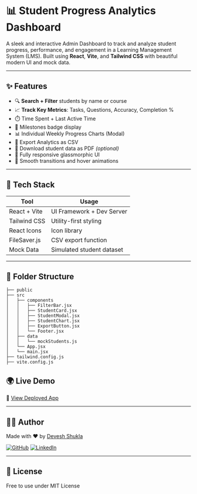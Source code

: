 # 📊 Student Progress Analytics Dashboard

A sleek and interactive Admin Dashboard to track and analyze student progress, performance, and engagement in a Learning Management System (LMS). Built using **React**, **Vite**, and **Tailwind CSS** with beautiful modern UI and mock data.

---

## ✨ Features

- 🔍 **Search + Filter** students by name or course
- 📈 **Track Key Metrics**: Tasks, Questions, Accuracy, Completion %
- ⏱️ Time Spent + Last Active Time
- 🥇 Milestones badge display
- 📊 Individual Weekly Progress Charts (Modal)
- 💾 Export Analytics as CSV
- 📄 Download student data as PDF *(optional)*
- 💅 Fully responsive glassmorphic UI
- 🧊 Smooth transitions and hover animations

---


## 🚀 Tech Stack

| Tool         | Usage                |
|--------------|----------------------|
| React + Vite | UI Framework + Dev Server |
| Tailwind CSS | Utility-first styling |
| React Icons  | Icon library         |
| FileSaver.js | CSV export function  |
| Mock Data    | Simulated student dataset |

---

## 📂 Folder Structure

```
├── public
├── src
│   ├── components
│   │   ├── FilterBar.jsx
│   │   ├── StudentCard.jsx
│   │   ├── StudentModal.jsx
│   │   ├── StudentChart.jsx
│   │   ├── ExportButton.jsx
│   │   └── Footer.jsx
│   ├── data
│   │   └── mockStudents.js
│   └── App.jsx
│   └── main.jsx
├── tailwind.config.js
├── vite.config.js
```

## 🌍 Live Demo

🔗 [View Deployed App](https://your-deployment-link.vercel.app)

---


## 🙋‍♂️ Author

Made with ❤️ by [Devesh Shukla](https://github.com/deveshs814)

[![GitHub](https://img.shields.io/badge/GitHub-deveshs814-black?logo=github)](https://github.com/deveshs814)
[![LinkedIn](https://img.shields.io/badge/LinkedIn-Devesh-blue?logo=linkedin)](https://www.linkedin.com/in/devesh-shukla-5b3034232/)

---

## 📜 License

Free to use under MIT License
